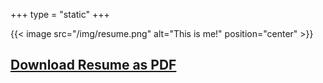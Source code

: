+++
type = "static"
+++


{{< image src="/img/resume.png" alt="This is me!" position="center" >}}


## [Download Resume as PDF](https://drive.google.com/file/d/183Iiex5fs1tH12xxkYF6BiE7iHO9-V2n/view)